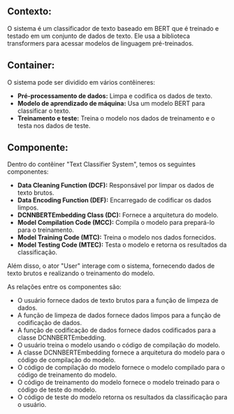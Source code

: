 ## Contexto:
O sistema é um classificador de texto baseado em BERT que é treinado e testado em um conjunto de dados de texto. Ele usa a biblioteca transformers para acessar modelos de linguagem pré-treinados.

## Container:
O sistema pode ser dividido em vários contêineres:

- **Pré-processamento de dados:** Limpa e codifica os dados de texto.
- **Modelo de aprendizado de máquina:** Usa um modelo BERT para classificar o texto.
- **Treinamento e teste:** Treina o modelo nos dados de treinamento e o testa nos dados de teste.

## Componente:
Dentro do contêiner "Text Classifier System", temos os seguintes componentes:

- **Data Cleaning Function (DCF):** Responsável por limpar os dados de texto brutos.
- **Data Encoding Function (DEF):** Encarregado de codificar os dados limpos.
- **DCNNBERTEmbedding Class (DC):** Fornece a arquitetura do modelo.
- **Model Compilation Code (MCC):** Compila o modelo para prepará-lo para o treinamento.
- **Model Training Code (MTC):** Treina o modelo nos dados fornecidos.
- **Model Testing Code (MTEC):** Testa o modelo e retorna os resultados da classificação.

Além disso, o ator "User" interage com o sistema, fornecendo dados de texto brutos e realizando o treinamento do modelo.

As relações entre os componentes são:

- O usuário fornece dados de texto brutos para a função de limpeza de dados.
- A função de limpeza de dados fornece dados limpos para a função de codificação de dados.
- A função de codificação de dados fornece dados codificados para a classe DCNNBERTEmbedding.
- O usuário treina o modelo usando o código de compilação do modelo.
- A classe DCNNBERTEmbedding fornece a arquitetura do modelo para o código de compilação do modelo.
- O código de compilação do modelo fornece o modelo compilado para o código de treinamento do modelo.
- O código de treinamento do modelo fornece o modelo treinado para o código de teste do modelo.
- O código de teste do modelo retorna os resultados da classificação para o usuário.